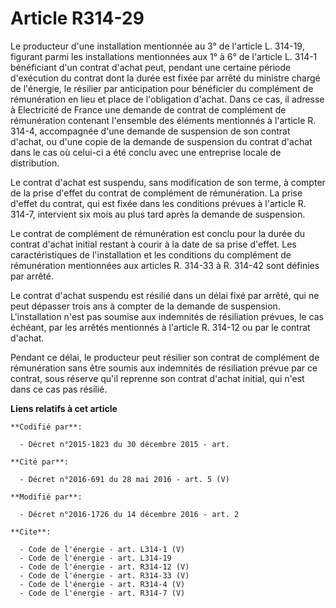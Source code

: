 # Article R314-29

Le producteur d'une installation mentionnée au 3° de l'article L. 314-19, figurant parmi les installations mentionnées aux 1°
à 6° de l'article L. 314-1 bénéficiant d'un contrat d'achat peut, pendant une certaine période d'exécution du contrat dont la
durée est fixée par arrêté du ministre chargé de l'énergie, le résilier par anticipation pour bénéficier du complément de
rémunération en lieu et place de l'obligation d'achat. Dans ce cas, il adresse à Electricité de France une demande de contrat
de complément de rémunération contenant l'ensemble des éléments mentionnés à l'article R. 314-4, accompagnée d'une demande de
suspension de son contrat d'achat, ou d'une copie de la demande de suspension du contrat d'achat dans le cas où celui-ci a
été conclu avec une entreprise locale de distribution. 

Le contrat d'achat est suspendu, sans modification de son terme, à compter de la prise d'effet du contrat de complément de
rémunération. La prise d'effet du contrat, qui est fixée dans les conditions prévues à l'article R. 314-7, intervient six
mois au plus tard après la demande de suspension. 

Le contrat de complément de rémunération est conclu pour la durée du contrat d'achat initial restant à courir à la date de sa
prise d'effet. Les caractéristiques de l'installation et les conditions du complément de rémunération mentionnées aux
articles R. 314-33 à R. 314-42 sont définies par arrêté. 

Le contrat d'achat suspendu est résilié dans un délai fixé par arrêté, qui ne peut dépasser trois ans à compter de la demande
de suspension. L'installation n'est pas soumise aux indemnités de résiliation prévues, le cas échéant, par les arrêtés
mentionnés à l'article R. 314-12 ou par le contrat d'achat. 

Pendant ce délai, le producteur peut résilier son contrat de complément de rémunération sans être soumis aux indemnités de
résiliation prévue par ce contrat, sous réserve qu'il reprenne son contrat d'achat initial, qui n'est dans ce cas pas
résilié.

**Liens relatifs à cet article**

	**Codifié par**:

	  - Décret n°2015-1823 du 30 décembre 2015 - art.

	**Cité par**:

	  - Décret n°2016-691 du 28 mai 2016 - art. 5 (V)

	**Modifié par**:

	  - Décret n°2016-1726 du 14 décembre 2016 - art. 2

	**Cite**:

	  - Code de l'énergie - art. L314-1 (V)
	  - Code de l'énergie - art. L314-19
	  - Code de l'énergie - art. R314-12 (V)
	  - Code de l'énergie - art. R314-33 (V)
	  - Code de l'énergie - art. R314-4 (V)
	  - Code de l'énergie - art. R314-7 (V)
